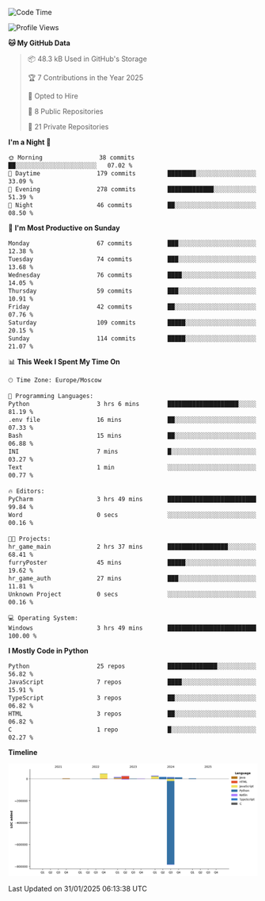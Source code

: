 <!--START_SECTION:waka-->
![Code Time](http://img.shields.io/badge/Code%20Time-592%20hrs%2014%20mins-blue)

![Profile Views](http://img.shields.io/badge/Profile%20Views-6-blue)

**🐱 My GitHub Data** 

> 📦 48.3 kB Used in GitHub's Storage 
 > 
> 🏆 7 Contributions in the Year 2025
 > 
> 💼 Opted to Hire
 > 
> 📜 8 Public Repositories 
 > 
> 🔑 21 Private Repositories 
 > 
**I'm a Night 🦉** 

```text
🌞 Morning                38 commits          ██░░░░░░░░░░░░░░░░░░░░░░░   07.02 % 
🌆 Daytime                179 commits         ████████░░░░░░░░░░░░░░░░░   33.09 % 
🌃 Evening                278 commits         █████████████░░░░░░░░░░░░   51.39 % 
🌙 Night                  46 commits          ██░░░░░░░░░░░░░░░░░░░░░░░   08.50 % 
```
📅 **I'm Most Productive on Sunday** 

```text
Monday                   67 commits          ███░░░░░░░░░░░░░░░░░░░░░░   12.38 % 
Tuesday                  74 commits          ███░░░░░░░░░░░░░░░░░░░░░░   13.68 % 
Wednesday                76 commits          ████░░░░░░░░░░░░░░░░░░░░░   14.05 % 
Thursday                 59 commits          ███░░░░░░░░░░░░░░░░░░░░░░   10.91 % 
Friday                   42 commits          ██░░░░░░░░░░░░░░░░░░░░░░░   07.76 % 
Saturday                 109 commits         █████░░░░░░░░░░░░░░░░░░░░   20.15 % 
Sunday                   114 commits         █████░░░░░░░░░░░░░░░░░░░░   21.07 % 
```


📊 **This Week I Spent My Time On** 

```text
🕑︎ Time Zone: Europe/Moscow

💬 Programming Languages: 
Python                   3 hrs 6 mins        ████████████████████░░░░░   81.19 % 
.env file                16 mins             ██░░░░░░░░░░░░░░░░░░░░░░░   07.33 % 
Bash                     15 mins             ██░░░░░░░░░░░░░░░░░░░░░░░   06.88 % 
INI                      7 mins              █░░░░░░░░░░░░░░░░░░░░░░░░   03.27 % 
Text                     1 min               ░░░░░░░░░░░░░░░░░░░░░░░░░   00.77 % 

🔥 Editors: 
PyCharm                  3 hrs 49 mins       █████████████████████████   99.84 % 
Word                     0 secs              ░░░░░░░░░░░░░░░░░░░░░░░░░   00.16 % 

🐱‍💻 Projects: 
hr_game_main             2 hrs 37 mins       █████████████████░░░░░░░░   68.41 % 
furryPoster              45 mins             █████░░░░░░░░░░░░░░░░░░░░   19.62 % 
hr_game_auth             27 mins             ███░░░░░░░░░░░░░░░░░░░░░░   11.81 % 
Unknown Project          0 secs              ░░░░░░░░░░░░░░░░░░░░░░░░░   00.16 % 

💻 Operating System: 
Windows                  3 hrs 49 mins       █████████████████████████   100.00 % 
```

**I Mostly Code in Python** 

```text
Python                   25 repos            ██████████████░░░░░░░░░░░   56.82 % 
JavaScript               7 repos             ████░░░░░░░░░░░░░░░░░░░░░   15.91 % 
TypeScript               3 repos             ██░░░░░░░░░░░░░░░░░░░░░░░   06.82 % 
HTML                     3 repos             ██░░░░░░░░░░░░░░░░░░░░░░░   06.82 % 
C                        1 repo              █░░░░░░░░░░░░░░░░░░░░░░░░   02.27 % 
```



**Timeline**

![Lines of Code chart](https://raw.githubusercontent.com/adlemx/adlemx/main/assets/bar_graph.png)


 Last Updated on 31/01/2025 06:13:38 UTC
<!--END_SECTION:waka-->
